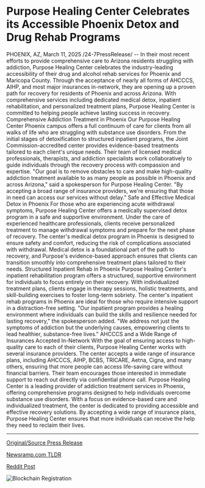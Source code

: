 # Purpose Healing Center Celebrates its Accessible Phoenix Detox and Drug Rehab Programs

PHOENIX, AZ, March 11, 2025 /24-7PressRelease/ -- In their most recent efforts to provide comprehensive care to Arizona residents struggling with addiction, Purpose Healing Center celebrates the industry-leading accessibility of their drug and alcohol rehab services for Phoenix and Maricopa County.   Through the acceptance of nearly all forms of AHCCCS, AIHP, and most major insurances in-network, they are opening up a proven path for recovery for residents of Phoenix and across Arizona.   With comprehensive services including dedicated medical detox, inpatient rehabilitation, and personalized treatment plans, Purpose Healing Center is committed to helping people achieve lasting success in recovery.  Comprehensive Addiction Treatment in Phoenix  Our Purpose Healing Center Phoenix campus offers a full continuum of care for clients from all walks of life who are struggling with substance use disorders.   From the initial stages of detoxification to structured inpatient programs, the Joint Commission-accredited center provides evidence-based treatments tailored to each client's unique needs. Their team of licensed medical professionals, therapists, and addiction specialists work collaboratively to guide individuals through the recovery process with compassion and expertise.  "Our goal is to remove obstacles to care and make high-quality addiction treatment available to as many people as possible in Phoenix and across Arizona," said a spokesperson for Purpose Healing Center. "By accepting a broad range of insurance providers, we're ensuring that those in need can access our services without delay."  Safe and Effective Medical Detox in Phoenix  For those who are experiencing acute withdrawal symptoms, Purpose Healing Center offers a medically supervised detox program in a safe and supportive environment. Under the care of experienced healthcare professionals, clients receive personalized treatment to manage withdrawal symptoms and prepare for the next phase of recovery. The center's medical detox program in Phoenix is designed to ensure safety and comfort, reducing the risk of complications associated with withdrawal.  Medical detox is a foundational part of the path to recovery, and Purpose's evidence-based approach ensures that clients can transition smoothly into comprehensive treatment plans tailored to their needs.  Structured Inpatient Rehab in Phoenix  Purpose Healing Center's inpatient rehabilitation program offers a structured, supportive environment for individuals to focus entirely on their recovery. With individualized treatment plans, clients engage in therapy sessions, holistic treatments, and skill-building exercises to foster long-term sobriety. The center's inpatient rehab programs in Phoenix are ideal for those who require intensive support in a distraction-free setting.  "Our inpatient program provides a healing environment where individuals can build the skills and resilience needed for lasting recovery," the spokesperson added. "We address not just the symptoms of addiction but the underlying causes, empowering clients to lead healthier, substance-free lives."  AHCCCS and a Wide Range of Insurances Accepted In-Network  With the goal of ensuring access to high-quality care to each of their clients, Purpose Healing Center works with several insurance providers. The center accepts a wide range of insurance plans, including AHCCCS, AIHP, BCBS, TRICARE, Aetna, Cigna, and many others, ensuring that more people can access life-saving care without financial barriers.  Their team encourages those interested in immediate support to reach out directly via confidential phone call.  Purpose Healing Center is a leading provider of addiction treatment services in Phoenix, offering comprehensive programs designed to help individuals overcome substance use disorders. With a focus on evidence-based care and individualized treatment, the center is dedicated to providing accessible and effective recovery solutions. By accepting a wide range of insurance plans, Purpose Healing Center ensures that more individuals can receive the help they need to reclaim their lives. 

---

[Original/Source Press Release](https://www.24-7pressrelease.com/press-release/520434/purpose-healing-center-celebrates-its-accessible-phoenix-detox-and-drug-rehab-programs)
                    

[Newsramp.com TLDR](https://newsramp.com/curated-news/purpose-healing-center-offers-comprehensive-addiction-treatment-in-phoenix/2d38268460010c47eb53f62769be3205) 

 



[Reddit Post](https://www.reddit.com/r/newsramp/comments/1j8l676/purpose_healing_center_offers_comprehensive/) 



![Blockchain Registration](https://cdn.newsramp.app/24-7PressRelease/qrcode/253/11/bestFrcj.webp)